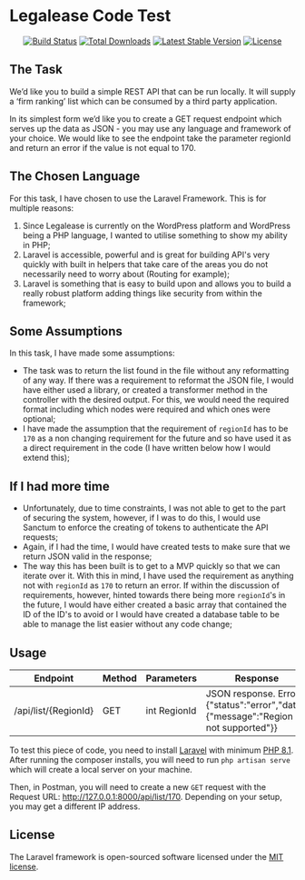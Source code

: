 <h1>Legalease Code Test</h1>

<p align="center">
<a href="https://github.com/laravel/framework/actions"><img src="https://github.com/laravel/framework/workflows/tests/badge.svg" alt="Build Status"></a>
<a href="https://packagist.org/packages/laravel/framework"><img src="https://img.shields.io/packagist/dt/laravel/framework" alt="Total Downloads"></a>
<a href="https://packagist.org/packages/laravel/framework"><img src="https://img.shields.io/packagist/v/laravel/framework" alt="Latest Stable Version"></a>
<a href="https://packagist.org/packages/laravel/framework"><img src="https://img.shields.io/packagist/l/laravel/framework" alt="License"></a>
</p>

## The Task

We’d like you to build a simple REST API that can be run locally. It will supply a ‘firm ranking’ list which can be consumed by a third party application.

In its simplest form we’d like you to create a GET request endpoint which serves up the data as JSON - you may use any language and framework of your choice. We would like to see the endpoint take the parameter regionId and return an error if the value is not equal to 170.


## The Chosen Language

For this task, I have chosen to use the Laravel Framework. This is for multiple reasons:

1. Since Legalease is currently on the WordPress platform and WordPress being a PHP language, I wanted to utilise something to show my ability in PHP;
2. Laravel is accessible, powerful and is great for building API's very quickly with built in helpers that take care of the areas you do not necessarily need to worry about (Routing for example);
3. Laravel is something that is easy to build upon and allows you to build a really robust platform adding things like security from within the framework;

## Some Assumptions

In this task, I have made some assumptions:

- The task was to return the list found in the file without any reformatting of any way. If there was a requirement to reformat the JSON file, I would have either used a library, or created a transformer method in the controller with the desired output. For this, we would need the required format including which nodes were required and which ones were optional;
- I have made the assumption that the requirement of `regionId` has to be `170` as a non changing requirement for the future and so have used it as a direct requirement in the code (I have written below how I would extend this);

## If I had more time
- Unfortunately, due to time constraints, I was not able to get to the part of securing the system, however, if I was to do this, I would use Sanctum to enforce the creating of tokens to authenticate the API requests;
- Again, if I had the time, I would have created tests to make sure that we return JSON valid in the response;
- The way this has been built is to get to a MVP quickly so that we can iterate over it. With this in mind, I have used the requirement as anything not with `regionId` as `170` to return an error. If within the discussion of requirements, however, hinted towards there being more `regionId`'s in the future, I would have either created a basic array that contained the ID of the ID's to avoid or I would have created a database table to be able to manage the list easier without any code change;

## Usage

| Endpoint | Method | Parameters | Response
| ----------- | ----------- | ----------- | ----------- |
| /api/list/{RegionId} | GET | int RegionId | JSON response. Error: {"status":"error","data":{"message":"Region ID not supported"}} |

To test this piece of code, you need to install [Laravel](https://laravel.com/) with minimum [PHP 8.1](https://www.php.net/downloads.php). After running the composer installs, you will need to run `php artisan serve` which will create a local server on your machine.

Then, in Postman, you will need to create a new `GET` request with the Request URL: http://127.0.0.1:8000/api/list/170. Depending on your setup, you may get a different IP address.

## License

The Laravel framework is open-sourced software licensed under the [MIT license](https://opensource.org/licenses/MIT).
